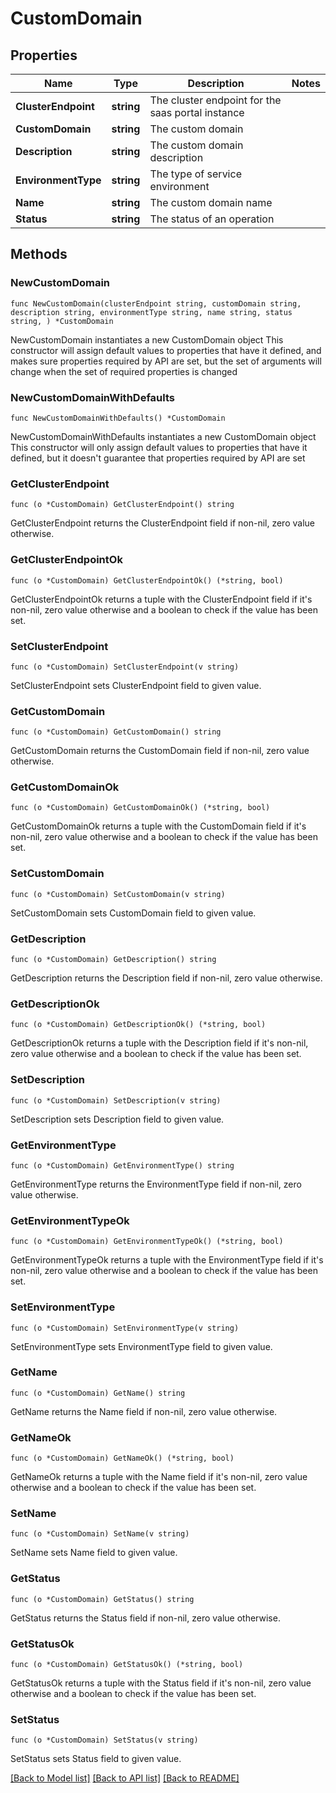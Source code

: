 # CustomDomain

## Properties

Name | Type | Description | Notes
------------ | ------------- | ------------- | -------------
**ClusterEndpoint** | **string** | The cluster endpoint for the saas portal instance | 
**CustomDomain** | **string** | The custom domain | 
**Description** | **string** | The custom domain description | 
**EnvironmentType** | **string** | The type of service environment | 
**Name** | **string** | The custom domain name | 
**Status** | **string** | The status of an operation | 

## Methods

### NewCustomDomain

`func NewCustomDomain(clusterEndpoint string, customDomain string, description string, environmentType string, name string, status string, ) *CustomDomain`

NewCustomDomain instantiates a new CustomDomain object
This constructor will assign default values to properties that have it defined,
and makes sure properties required by API are set, but the set of arguments
will change when the set of required properties is changed

### NewCustomDomainWithDefaults

`func NewCustomDomainWithDefaults() *CustomDomain`

NewCustomDomainWithDefaults instantiates a new CustomDomain object
This constructor will only assign default values to properties that have it defined,
but it doesn't guarantee that properties required by API are set

### GetClusterEndpoint

`func (o *CustomDomain) GetClusterEndpoint() string`

GetClusterEndpoint returns the ClusterEndpoint field if non-nil, zero value otherwise.

### GetClusterEndpointOk

`func (o *CustomDomain) GetClusterEndpointOk() (*string, bool)`

GetClusterEndpointOk returns a tuple with the ClusterEndpoint field if it's non-nil, zero value otherwise
and a boolean to check if the value has been set.

### SetClusterEndpoint

`func (o *CustomDomain) SetClusterEndpoint(v string)`

SetClusterEndpoint sets ClusterEndpoint field to given value.


### GetCustomDomain

`func (o *CustomDomain) GetCustomDomain() string`

GetCustomDomain returns the CustomDomain field if non-nil, zero value otherwise.

### GetCustomDomainOk

`func (o *CustomDomain) GetCustomDomainOk() (*string, bool)`

GetCustomDomainOk returns a tuple with the CustomDomain field if it's non-nil, zero value otherwise
and a boolean to check if the value has been set.

### SetCustomDomain

`func (o *CustomDomain) SetCustomDomain(v string)`

SetCustomDomain sets CustomDomain field to given value.


### GetDescription

`func (o *CustomDomain) GetDescription() string`

GetDescription returns the Description field if non-nil, zero value otherwise.

### GetDescriptionOk

`func (o *CustomDomain) GetDescriptionOk() (*string, bool)`

GetDescriptionOk returns a tuple with the Description field if it's non-nil, zero value otherwise
and a boolean to check if the value has been set.

### SetDescription

`func (o *CustomDomain) SetDescription(v string)`

SetDescription sets Description field to given value.


### GetEnvironmentType

`func (o *CustomDomain) GetEnvironmentType() string`

GetEnvironmentType returns the EnvironmentType field if non-nil, zero value otherwise.

### GetEnvironmentTypeOk

`func (o *CustomDomain) GetEnvironmentTypeOk() (*string, bool)`

GetEnvironmentTypeOk returns a tuple with the EnvironmentType field if it's non-nil, zero value otherwise
and a boolean to check if the value has been set.

### SetEnvironmentType

`func (o *CustomDomain) SetEnvironmentType(v string)`

SetEnvironmentType sets EnvironmentType field to given value.


### GetName

`func (o *CustomDomain) GetName() string`

GetName returns the Name field if non-nil, zero value otherwise.

### GetNameOk

`func (o *CustomDomain) GetNameOk() (*string, bool)`

GetNameOk returns a tuple with the Name field if it's non-nil, zero value otherwise
and a boolean to check if the value has been set.

### SetName

`func (o *CustomDomain) SetName(v string)`

SetName sets Name field to given value.


### GetStatus

`func (o *CustomDomain) GetStatus() string`

GetStatus returns the Status field if non-nil, zero value otherwise.

### GetStatusOk

`func (o *CustomDomain) GetStatusOk() (*string, bool)`

GetStatusOk returns a tuple with the Status field if it's non-nil, zero value otherwise
and a boolean to check if the value has been set.

### SetStatus

`func (o *CustomDomain) SetStatus(v string)`

SetStatus sets Status field to given value.



[[Back to Model list]](../README.md#documentation-for-models) [[Back to API list]](../README.md#documentation-for-api-endpoints) [[Back to README]](../README.md)


